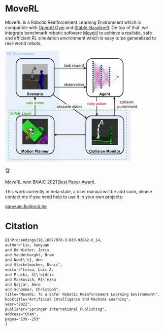# MoveRL

MoveRL is a Robotic Reinforcement Learning Environment which is compatible with [OpenAI Gym](https://gym.openai.com/) and [Stable-Baseline3](https://github.com/DLR-RM/stable-baselines3). On top of that, we integrate benchmark robotic software [Moveit!](https://moveit.ros.org/) to achieve a realistic, safe and efficient RL simulation environment which is easy to be generalized to real-world robots. 

![alt text](https://github.com/Gaoyuan-Liu/MoveRL/blob/main/.fig/safety_rl.png)

:trophy: 

MoveRL won BNAIC 2021 [Best Paper Award](https://ai.vub.ac.be/ai-lab-wins-two-awards-at-bnaic-2021/?utm_source=www.google.com&utm_medium=organic&utm_campaign=Google&referrer-analytics=1).

This work currently in beta state, a user manual will be add soon, please contact me if you need help to use it in your own projects: 

gaoyuan.liu@vub.be

# Citation
```
@InProceedings{10.1007/978-3-030-93842-0_14,
author="Liu, Gaoyuan
and De Winter, Joris
and Vanderborght, Bram
and Now{\'e}, Ann
and Steckelmacher, Denis",
editor="Leiva, Luis A.
and Pruski, C{\'e}dric
and Markovich, R{\'e}ka
and Najjar, Amro
and Schommer, Christoph",
title="MoveRL: To a Safer Robotic Reinforcement Learning Environment",
booktitle="Artificial Intelligence and Machine Learning",
year="2022",
publisher="Springer International Publishing",
address="Cham",
pages="239--253"
}


